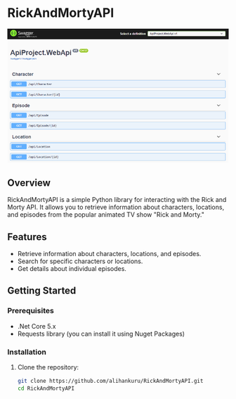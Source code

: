 # RickAndMortyAPI

![Rick and Morty](https://github.com/alihankuru/RickAndMortyAPI/blob/master/API.png)

## Overview

RickAndMortyAPI is a simple Python library for interacting with the Rick and Morty API. It allows you to retrieve information about characters, locations, and episodes from the popular animated TV show "Rick and Morty."

## Features

- Retrieve information about characters, locations, and episodes.
- Search for specific characters or locations.
- Get details about individual episodes.

## Getting Started

### Prerequisites

- .Net Core 5.x
- Requests library (you can install it using Nuget Packages)

### Installation

1. Clone the repository:

    ```bash
    git clone https://github.com/alihankuru/RickAndMortyAPI.git
    cd RickAndMortyAPI
    ```
